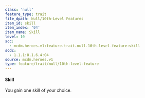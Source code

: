 ```yaml
---
class: 'null'
feature_type: trait
file_dpath: Null/10th-Level Features
item_id: skill
item_index: '04'
item_name: Skill
level: 10
scc:
  - mcdm.heroes.v1:feature.trait.null.10th-level-feature:skill
scdc:
  - 1.1.1:8.1.6.4:04
source: mcdm.heroes.v1
type: feature/trait/null/10th-level-feature
---
```


#### Skill

You gain one skill of your choice.
